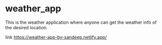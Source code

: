 # weather_app
This is the weather application where anyone can get the weather info of the desired location.


link
https://weather-app-by-sandeep.netlify.app/

